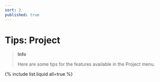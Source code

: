 ```yaml
---
sort: 2
published: true
---
```


# Tips: Project

> **Info**
>
> Here are some tips for the features available in the Project menu.

{% include list.liquid all=true %}
